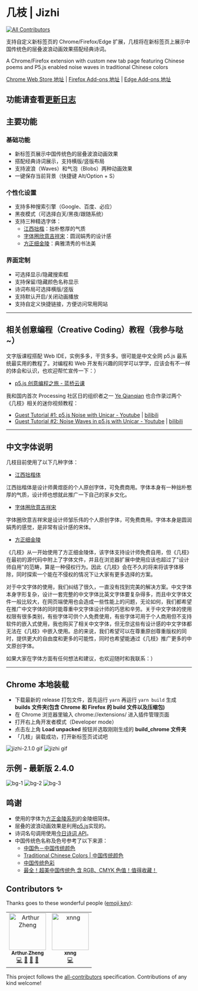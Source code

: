 # 几枝 | Jizhi

[![All Contributors](https://img.shields.io/badge/all_contributors-2-orange.svg?style=flat-square)](#contributors)

支持自定义新标签页的 Chrome/Firefox/Edge 扩展，几枝将在新标签页上展示中国传统色的层叠波浪动画效果搭配经典诗词。

A Chrome/Firefox extension with custom new tab page featuring Chinese poems and P5.js enabled noise waves in traditional Chinese colors

[Chrome Web Store 地址](https://chrome.google.com/webstore/detail/%E5%87%A0%E6%9E%9D/hfohpokminpknagcgncibpacohagppjn) | [Firefox Add-ons 地址](https://addons.mozilla.org/en-US/firefox/addon/jizhi/) | [Edge Add-ons 地址](https://microsoftedge.microsoft.com/addons/detail/%E5%87%A0%E6%9E%9D/jpfojjhemjbonldgbbfplhnpjdfhlppe)

## 功能请查看[更新日志](./CHANGELOG.md)

## 主要功能

### 基础功能
- 新标签页展示中国传统色的层叠波浪动画效果
- 搭配经典诗词展示，支持横版/竖版布局
- 支持波浪（Waves）和气泡（Blobs）两种动画效果
- 一键保存当前背景（快捷键 Alt/Option + S）

### 个性化设置
- 支持多种搜索引擎（Google、百度、必应）
- 黑夜模式（可选择白天/黑夜/跟随系统）
- 支持三种精选字体：
  - [江西拙楷](https://mp.weixin.qq.com/s/H_jrZJIHwNCSyUncVpyXUQ)：拙朴憨厚的气质
  - [字体圈欣意吉祥宋](https://mp.weixin.qq.com/s/WCwaKtfAiPD8uwSBGU4dNg)：圆润娟秀的设计感
  - [方正细金陵](http://www.foundertype.com/index.php/FontInfo/index/id/202#)：典雅清秀的书法美

### 界面定制
- 可选择显示/隐藏搜索框
- 支持保留/隐藏颜色名称显示
- 诗词布局可选择横版/竖版
- 支持默认开启/关闭动画播放
- 支持自定义快捷链接，方便访问常用网站

---

## 相关创意编程（Creative Coding）教程（我参与哒~）

文字版课程搭配 Web IDE，实例多多，干货多多。很可能是中文全网 p5.js 最系统最实用的教程了。对编程和 Web 开发有兴趣的同学可以学学，应该会有不一样的体会和认识，也欢迎帮忙宣传一下：）

- [p5.js 创意编程之旅 - 蓝桥云课](https://www.lanqiao.cn/courses/3117)

我和国内首次 Processing 社区日的组织者之一 [Ye Qianqian](https://www.qianqian-ye.com/about.html) 也合作录过两个《几枝》相关的迷你视频教程：

- [Guest Tutorial #1: p5.js Noise with Unicar - Youtube](https://www.youtube.com/watch?v=QxsFY2GOhNU&t=3s) | [bilibili](https://www.bilibili.com/video/BV1WJ411K7E4?from=search&seid=11104983032650609196)
- [Guest Tutorial #2: Noise Waves in p5.js with Unicar - Youtube](https://www.youtube.com/watch?v=3E8Kt8Sx_x4&t=11s) | [bilibili](https://www.bilibili.com/video/BV1qJ411w7nJ?from=search&seid=11104983032650609196)

---

## 中文字体说明

几枝目前使用了以下几种字体：

- [江西拙楷体](https://mp.weixin.qq.com/s/H_jrZJIHwNCSyUncVpyXUQ)

江西拙楷体是设计师黄煜臣的个人原创字体，可免费商用。字体本身有一种拙朴憨厚的气质，设计师也想就此推广一下自己的家乡文化。

- [字体圈欣意吉祥宋](https://mp.weixin.qq.com/s/WCwaKtfAiPD8uwSBGU4dNg)

字体圈欣意吉祥宋是设计师邹乐伟的个人原创字体，可免费商用。字体本身是圆润娟秀的感觉，是非常有设计感的宋体。

- [方正细金陵](http://www.foundertype.com/index.php/FontInfo/index/id/202#)

《几枝》从一开始使用了方正细金陵体，该字体支持设计师免费自用，但《几枝》在最初的源代码中附上了字体文件，并且在浏览器扩展中使用应该也超过了"设计师自用"的范畴，算是一种侵权行为。因此《几枝》会在不久的将来将该字体移除，同时探索一个能在不侵权的情况下让大家有更多选择的方案。

对于中文字体的使用，我们纠结了很久，一直没有找到完美的解决方案。中文字体本身字形复杂，设计一套完整的中文字体比英文字体要复杂得多，而且中文字体文件一般比较大，在网页端使用也会造成一些性能上的问题，无论如何，我们都希望在推广中文字体的同时能尊重中文字体设计师的巧思和辛劳。关于中文字体的使用权限有很多类别，有些字体可供个人免费使用，有些字体可用于个人商用但不支持软件的嵌入式使用，我也购买了相关中文字体，但无奈这些有设计感的中文字体都无法在《几枝》中嵌入使用。总的来说，我们希望可以在尊重原创尊重版权的同时，提供更大的自由度和更多的可能性，同时也希望能通过《几枝》推广更多的中文原创字体。

如果大家在字体方面有任何想法和建议，也欢迎随时和我联系：）

---

## Chrome 本地装载

- 下载最新的 release 打包文件，首先运行 `yarn` 再运行 `yarn build` 生成 **builds 文件夹(包含 Chrome 和 Firefox 的 build 文件以及压缩包)**
- 在 Chrome 浏览器里输入 chrome://extensions/ 进入插件管理页面
- 打开右上角开发者模式（Developer mode）
- 点击左上角 **Load unpacked** 按钮并选取刚刚生成的 **build_chrome 文件夹**
- 「几枝」装载成功，打开新标签页试试吧

![jizhi-2.1.0 gif](https://github.com/unicar9/jizhi/blob/master/examples/jizhi-2.1.0.gif)
![jizhi gif](https://github.com/unicar9/jizhi/blob/master/examples/jizhi.gif)

## 示例 - 最新版 2.4.0

![bg-1](https://github.com/unicar9/jizhi/blob/master/examples/jizhi-2.4.0-1.jpeg)
![bg-2](https://github.com/unicar9/jizhi/blob/master/examples/jizhi-2.4.0-2.jpeg)
![bg-3](https://github.com/unicar9/jizhi/blob/master/examples/jizhi-2.4.0-3.jpeg)

## 鸣谢

- 使用的字体为[方正金陵系列](http://www.foundertype.com/index.php/FontInfo/index/id/202#)的金陵细简体。
- 层叠的波浪动画效果是利用[p5.js](http://p5js.org/)实现的。
- 诗词名句调用使用[今日诗词 API](https://www.jinrishici.com/)。
- 中国传统色名称及色号参考了以下来源：
  - [中国色－中国传统颜色](http://zhongguose.com/)
  - [Traditional Chinese Colors | 中国传统颜色](http://boxingp.github.io/traditional-chinese-colors/)
  - [中国传统色彩](https://color.uisdc.com/)
  - [最全！超美中国传统色 含 RGB、CMYK 色值！值得收藏！](https://www.weibo.com/ttarticle/p/show?id=2309404248238352952773)

## Contributors ✨

Thanks goes to these wonderful people ([emoji key](https://allcontributors.org/docs/en/emoji-key)):

<!-- ALL-CONTRIBUTORS-LIST:START - Do not remove or modify this section -->
<!-- prettier-ignore -->
<table>
  <tr>
    <td align="center"><a href="https://github.com/arthur-zheng"><img src="https://avatars1.githubusercontent.com/u/4089684?v=4" width="100px;" alt="Arthur Zheng"/><br /><sub><b>Arthur Zheng</b></sub></a><br /><a href="https://github.com/unicar9/jizhi/commits?author=arthur-zheng" title="Code">💻</a> <a href="#ideas-arthur-zheng" title="Ideas, Planning, & Feedback">🤔</a> <a href="https://github.com/unicar9/jizhi/issues?q=author%3Aarthur-zheng" title="Bug reports">🐛</a> <a href="#design-arthur-zheng" title="Design">🎨</a></td>
    <td align="center"><a href="https://xnngs.cn"><img src="https://avatars3.githubusercontent.com/u/38936252?v=4" width="100px;" alt="xnng"/><br /><sub><b>xnng</b></sub></a><br /><a href="https://github.com/unicar9/jizhi/commits?author=xnng" title="Code">💻</a></td>
  </tr>
</table>

<!-- ALL-CONTRIBUTORS-LIST:END -->

This project follows the [all-contributors](https://github.com/all-contributors/all-contributors) specification. Contributions of any kind welcome!
